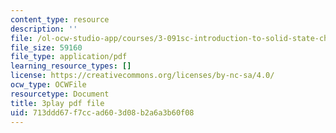 ```yaml
---
content_type: resource
description: ''
file: /ol-ocw-studio-app/courses/3-091sc-introduction-to-solid-state-chemistry-fall-2010/713ddd67f7ccad603d08b2a6a3b60f08_VL0pw-yVgjM.pdf
file_size: 59160
file_type: application/pdf
learning_resource_types: []
license: https://creativecommons.org/licenses/by-nc-sa/4.0/
ocw_type: OCWFile
resourcetype: Document
title: 3play pdf file
uid: 713ddd67-f7cc-ad60-3d08-b2a6a3b60f08
---
```


